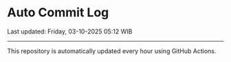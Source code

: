 # Auto Commit Log

Last updated: Friday, 03-10-2025 05:12 WIB

---

This repository is automatically updated every hour using GitHub Actions.
